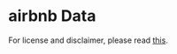 # airbnb Data

For license and disclaimer, please read [this](http://insideairbnb.com/about.html#disclaimers).
